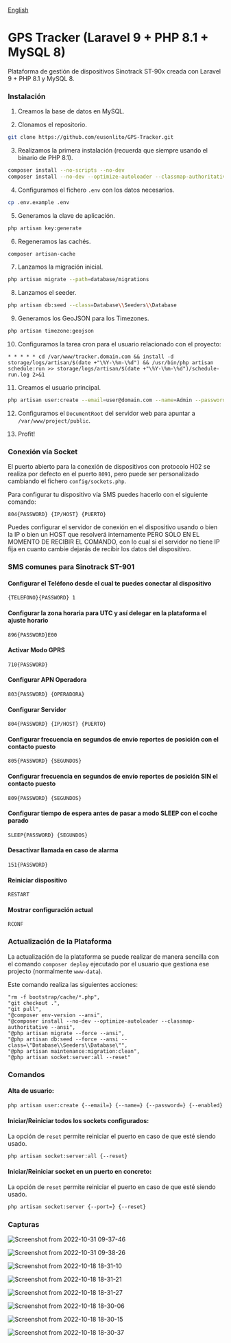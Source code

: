 [English](README.en.md)

# GPS Tracker (Laravel 9 + PHP 8.1 + MySQL 8)

Plataforma de gestión de dispositivos Sinotrack ST-90x creada con Laravel 9 + PHP 8.1 y MySQL 8.

### Instalación

1. Creamos la base de datos en MySQL.

2. Clonamos el repositorio.

```bash
git clone https://github.com/eusonlito/GPS-Tracker.git
```

3. Realizamos la primera instalación (recuerda que siempre usando el binario de PHP 8.1).

```bash
composer install --no-scripts --no-dev
composer install --no-dev --optimize-autoloader --classmap-authoritative
```

4. Configuramos el fichero `.env` con los datos necesarios.

```bash
cp .env.example .env
```

5. Generamos la clave de aplicación.

```bash
php artisan key:generate
```

6. Regeneramos las cachés.

```bash
composer artisan-cache
```

7. Lanzamos la migración inicial.

```bash
php artisan migrate --path=database/migrations
```

8. Lanzamos el seeder.

```bash
php artisan db:seed --class=Database\\Seeders\\Database
```

9. Generamos los GeoJSON para los Timezones.

```bash
php artisan timezone:geojson
```

10. Configuramos la tarea cron para el usuario relacionado con el proyecto:

```
* * * * * cd /var/www/tracker.domain.com && install -d storage/logs/artisan/$(date +"\%Y-\%m-\%d") && /usr/bin/php artisan schedule:run >> storage/logs/artisan/$(date +"\%Y-\%m-\%d")/schedule-run.log 2>&1
```

11. Creamos el usuario principal.

```bash
php artisan user:create --email=user@domain.com --name=Admin --password=StrongPassword2 --enabled --admin
```

12. Configuramos el `DocumentRoot` del servidor web para apuntar a `/var/www/project/public`.

13. Profit!

### Conexión vía Socket

El puerto abierto para la conexión de dispositivos con protocolo H02 se realiza por defecto en el puerto `8091`, pero puede ser personalizado cambiando el fichero `config/sockets.php`.

Para configurar tu dispositivo vía SMS puedes hacerlo con el siguiente comando:

```
804{PASSWORD} {IP/HOST} {PUERTO}
```

Puedes configurar el servidor de conexión en el dispositivo usando o bien la IP o bien un HOST que resolverá internamente PERO SÓLO EN EL MOMENTO DE RECIBIR EL COMANDO, con lo cual si el servidor no tiene IP fija en cuanto cambie dejarás de recibir los datos del dispositivo.

### SMS comunes para Sinotrack ST-901

#### Configurar el Teléfono desde el cual te puedes conectar al dispositivo

```
{TELEFONO}{PASSWORD} 1
```

#### Configurar la zona horaria para UTC y así delegar en la plataforma el ajuste horario

```
896{PASSWORD}E00
```

#### Activar Modo GPRS

```
710{PASSWORD}
```

#### Configurar APN Operadora

```
803{PASSWORD} {OPERADORA}
```

#### Configurar Servidor

```
804{PASSWORD} {IP/HOST} {PUERTO}
```

#### Configurar frecuencia en segundos de envío reportes de posición con el contacto puesto

```
805{PASSWORD} {SEGUNDOS}
```

#### Configurar frecuencia en segundos de envío reportes de posición SIN el contacto puesto

```
809{PASSWORD} {SEGUNDOS}
```

#### Configurar tiempo de espera antes de pasar a modo SLEEP con el coche parado

```
SLEEP{PASSWORD} {SEGUNDOS}
```

#### Desactivar llamada en caso de alarma

```
151{PASSWORD}
```

#### Reiniciar dispositivo

```
RESTART
```

#### Mostrar configuración actual

```
RCONF
```

### Actualización de la Plataforma

La actualización de la plataforma se puede realizar de manera sencilla con el comando `composer deploy` ejecutado por el usuario que gestiona ese projecto (normalmente `www-data`).

Este comando realiza las siguientes acciones:

```
"rm -f bootstrap/cache/*.php",
"git checkout .",
"git pull",
"@composer env-version --ansi",
"@composer install --no-dev --optimize-autoloader --classmap-authoritative --ansi",
"@php artisan migrate --force --ansi",
"@php artisan db:seed --force --ansi --class=\"Database\\Seeders\\Database\"",
"@php artisan maintenance:migration:clean",
"@php artisan socket:server:all --reset"
```

### Comandos

#### Alta de usuario:

```bash
php artisan user:create {--email=} {--name=} {--password=} {--enabled} {--admin}
```

#### Iniciar/Reiniciar todos los sockets configurados:

La opción de `reset` permite reiniciar el puerto en caso de que esté siendo usado.

```bash
php artisan socket:server:all {--reset}
```

#### Iniciar/Reiniciar socket en un puerto en concreto:

La opción de `reset` permite reiniciar el puerto en caso de que esté siendo usado.

```bash
php artisan socket:server {--port=} {--reset}
```

### Capturas

![Screenshot from 2022-10-31 09-37-46](https://user-images.githubusercontent.com/644551/198966515-1afb7ac3-b2a6-428a-b65d-a9eacff35ded.png)

![Screenshot from 2022-10-31 09-38-26](https://user-images.githubusercontent.com/644551/198966533-961ca22c-832a-4bd6-a176-d78b060c9d3e.png)

![Screenshot from 2022-10-18 18-31-10](https://user-images.githubusercontent.com/644551/196489823-7ef35c1d-4c88-49dd-b0b7-e50a24b7beb2.png)

![Screenshot from 2022-10-18 18-31-21](https://user-images.githubusercontent.com/644551/196489866-e1b89302-1558-41ef-89a2-02a3f335ec17.png)

![Screenshot from 2022-10-18 18-31-27](https://user-images.githubusercontent.com/644551/196489891-2f3a81a8-b788-44e1-bb9e-1457bcba92ba.png)

![Screenshot from 2022-10-18 18-30-06](https://user-images.githubusercontent.com/644551/196489713-969ffb72-a864-434e-8533-afc87e700582.png)

![Screenshot from 2022-10-18 18-30-15](https://user-images.githubusercontent.com/644551/196489740-b71e0042-51e9-4038-9a6d-03d5bf8180ac.png)

![Screenshot from 2022-10-18 18-30-37](https://user-images.githubusercontent.com/644551/196489787-6f570213-6e4b-444d-979b-62bdf0625582.png)
